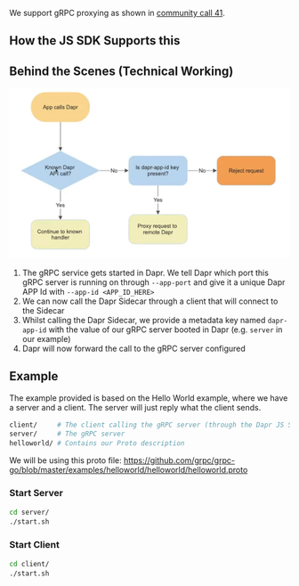 We support gRPC proxying as shown in [community call 41](https://www.youtube.com/watch?v=B_vkXqptpXY&t=71s).

## How the JS SDK Supports this


## Behind the Scenes (Technical Working)

![](assets/architecture.png)

1. The gRPC service gets started in Dapr. We tell Dapr which port this gRPC server is running on through `--app-port` and give it a unique Dapr APP Id with `--app-id <APP_ID_HERE>`
2. We can now call the Dapr Sidecar through a client that will connect to the Sidecar
3. Whilst calling the Dapr Sidecar, we provide a metadata key named `dapr-app-id` with the value of our gRPC server booted in Dapr (e.g. `server` in our example)
4. Dapr will now forward the call to the gRPC server configured

## Example

The example provided is based on the Hello World example, where we have a server and a client. The server will just reply what the client sends.

```bash
client/     # The client calling the gRPC server (through the Dapr JS SDK)
server/     # The gRPC server
helloworld/ # Contains our Proto description
```

We will be using this proto file: 
https://github.com/grpc/grpc-go/blob/master/examples/helloworld/helloworld/helloworld.proto

### Start Server

```bash
cd server/
./start.sh
```

### Start Client

```bash
cd client/
./start.sh
```

